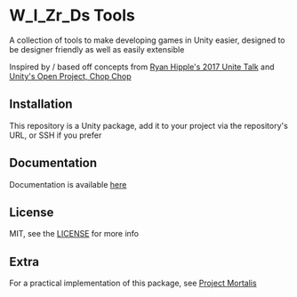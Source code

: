 # W_I_Zr_Ds Tools
A collection of tools to make developing games in Unity easier, designed to be designer friendly as well as easily extensible

Inspired by / based off concepts from [Ryan Hipple's 2017 Unite Talk](https://www.youtube.com/watch?v=raQ3iHhE_Kk) and [Unity's Open Project, Chop Chop](https://github.com/UnityTechnologies/open-project-1)

## Installation
This repository is a Unity package, add it to your project via the repository's URL, or SSH if you prefer

## Documentation
Documentation is available [here](https://bilal-a-g.github.io/W_I_Zr_Ds-Tools)

## License
MIT, see the [LICENSE](https://github.com/Bilal-A-G/W_I_Zr_Ds-Tools/blob/main/LICENSE.md) for more info

## Extra
For a practical implementation of this package, see [Project Mortalis](https://github.com/Bilal-A-G/Project-Mortalis)
